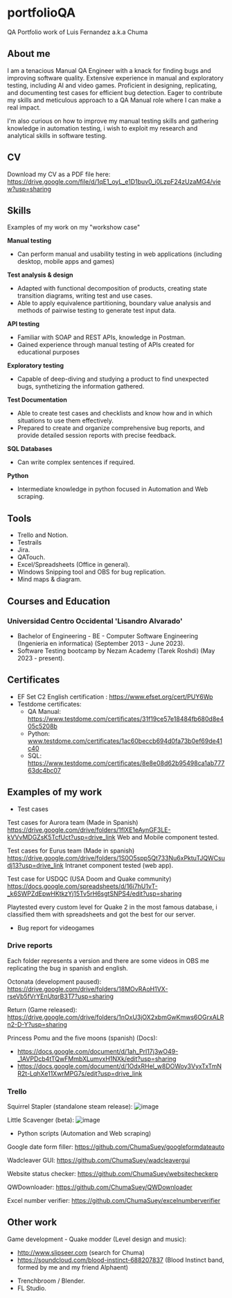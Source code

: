 # portfolioQA
QA Portfolio work of Luis Fernandez a.k.a Chuma


## About me

I am a tenacious Manual QA Engineer with a knack for finding bugs and improving software quality. Extensive experience in manual and exploratory testing, including AI and video games. Proficient in designing, replicating, and documenting test cases for efficient bug detection. Eager to contribute my skills and meticulous approach to a QA Manual role where I can make a real impact.

I'm also curious on how to improve my manual testing skills and gathering knowledge in automation testing, i wish to exploit my research and analytical skills in software testing.

## CV

Download my CV as a PDF file here: https://drive.google.com/file/d/1qE1_oyL_e1D1buv0_i0LzpF24zUzaMG4/view?usp=sharing

## Skills

Examples of my work on my "workshow case"

**Manual testing**
* Can perform manual and usability testing in web applications (including desktop, mobile apps and games)

**Test analysis & design**
* Adapted with functional decomposition of products, creating state transition diagrams, writing test and use cases.
* Able to apply equivalence partitioning, boundary value analysis and methods of pairwise testing to generate test input data.

**API testing**
* Familiar with SOAP and REST APIs, knowledge in Postman.
* Gained experience through manual testing of APIs created for educational purposes

**Exploratory testing**
* Capable of deep-diving and studying a product to find unexpected bugs, synthetizing the information gathered.

**Test Documentation**
* Able to create test cases and checklists and know how and in which situations to use them effectively.
* Prepared to create and organize comprehensive bug reports, and provide detailed session reports with precise feedback.

**SQL Databases**
* Can write complex sentences if required.

**Python**
* Intermediate knowledge in python focused in Automation and Web scraping.


## Tools
* Trello and Notion.
* Testrails
* Jira.
* QATouch.
* Excel/Spreadsheets (Office in general).
* Windows Snipping tool and OBS for bug replication.
* Mind maps & diagram.


## Courses and Education


### Universidad Centro Occidental 'Lisandro Alvarado'
* Bachelor of Engineering - BE - Computer Software Engineering (Ingenieria en informatica) (September 2013 - June 2023).
* Software Testing bootcamp by Nezam Academy (Tarek Roshdi) (May 2023 - present).

## Certificates
* EF Set C2 English certification : https://www.efset.org/cert/PUY6Wp
* Testdome certificates:
  - QA Manual: https://www.testdome.com/certificates/31f19ce57e18484fb680d8e405c5208b
  - Python: www.testdome.com/certificates/1ac60beccb694d0fa73b0ef69de41c40
  - SQL: https://www.testdome.com/certificates/8e8e08d62b95498ca1ab77763dc4bc07

## Examples of my work

* Test cases

Test cases for Aurora team (Made in Spanish) 
https://drive.google.com/drive/folders/1flXE1eAynGF3LE-kVVvMDGZsK5TcfUct?usp=drive_link
Web and Mobile component tested.

Test cases for Eurus team (Made in spanish)
https://drive.google.com/drive/folders/1S0O5spp5Qt733Nu6xPktuTJQWCsudj13?usp=drive_link
Intranet component tested (web app).

Test case for USDQC (USA Doom and Quake community)
https://docs.google.com/spreadsheets/d/16i7hU1vT-_k6SWPZdEpwHKtkzYj15Tv5rH6sgtSNPS4/edit?usp=sharing

Playtested every custom level for Quake 2 in the most famous database, i classified them with spreadsheets and got the best for our server.

* Bug report for videogames

### Drive reports
Each folder represents a version and there are some videos in OBS me replicating the bug in spanish and english.


Octonata (development paused):
https://drive.google.com/drive/folders/18MOvRAoH1VX-rseVb5fVrYEnUtqrB3T7?usp=sharing

Return (Game released):
https://drive.google.com/drive/folders/1nOxU3jOX2xbmGwKmws6OGrxALRn2-D-Y?usp=sharing

Princess Pomu and the five moons (spanish) (Docs):
- https://docs.google.com/document/d/1ah_Prl17j3wO49-_1AVPDcb4tTQwFMmbXLumyxH1NXk/edit?usp=sharing
- https://docs.google.com/document/d/1OdxRHel_w8DOWoy3VyxTxTmNR2t-LqhXe11XwrMPG7s/edit?usp=drive_link


### Trello

Squirrel Stapler (standalone steam release):
![image](https://github.com/ChumaSuey/portfolioQA/assets/3680154/98ddd6f1-0547-499d-83de-5c42e72c1bea)


Little Scavenger (beta):
![image](https://github.com/ChumaSuey/portfolioQA/assets/3680154/40c4753e-358c-41a3-8a2e-dad8e4e68f4d)



* Python scripts (Automation and Web scraping)

Google date form filler:
https://github.com/ChumaSuey/googleformdateauto

Wadcleaver GUI:
https://github.com/ChumaSuey/wadcleavergui

Website status checker:
https://github.com/ChumaSuey/websitecheckerp

QWDownloader:
https://github.com/ChumaSuey/QWDownloader

Excel number verifier:
https://github.com/ChumaSuey/excelnumberverifier


## Other work

Game development - Quake modder (Level design and music):
- http://www.slipseer.com (search for Chuma)
- https://soundcloud.com/blood-instinct-688207837 (Blood Instinct band, formed by me and my friend Alphaent)
* Trenchbroom / Blender.
* FL Studio.
